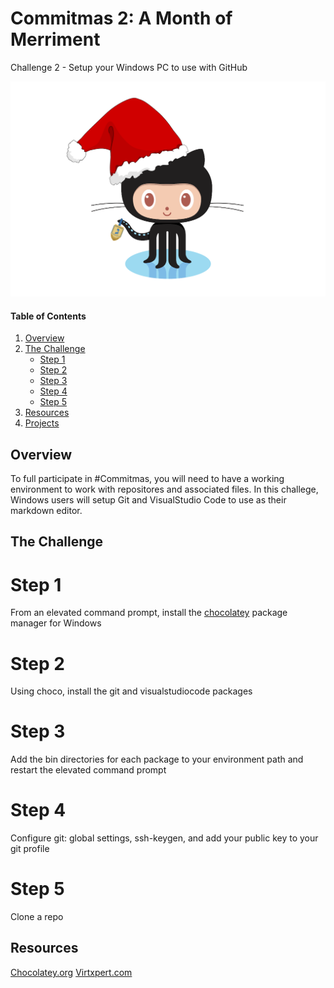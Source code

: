# Commitmas 2: A Month of Merriment
Challenge 2 - Setup your Windows PC to use with GitHub

![Holiday octocat](octocat/holiday-octocat.png)


#### Table of Contents

1. [Overview](#overview)
2. [The Challenge](#the-challenge)
    * [Step 1](#step-1)
    * [Step 2](#step-2)
    * [Step 3](#step-3)
	* [Step 4](#step-4)
	* [Step 5](#step-5)
4. [Resources](#resources)
5. [Projects](#projects)

## Overview

To full participate in #Commitmas, you will need to have a working environment to work with repositores and associated files. In this challege, Windows users will setup Git and VisualStudio Code to use as their markdown editor.

## The Challenge

# Step 1
From an elevated command prompt, install the [chocolatey](https://chocolatey.org/) package manager for Windows

# Step 2
Using choco, install the git and visualstudiocode packages

# Step 3
Add the bin directories for each package to your environment path and restart the elevated command prompt

# Step 4
Configure git: global settings, ssh-keygen, and add your public key to your git profile

# Step 5
Clone a repo

## Resources
[Chocolatey.org](https://chocolatey.org/)
[Virtxpert.com](http://www.virtxpert.com/?s=commitmas)